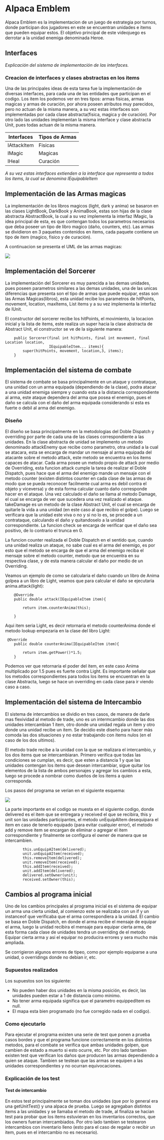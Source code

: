 # Alpaca Emblem

Alpaca Emblem es la implementacion de un juego de estrategia por turnos, donde participan dos jugadores en este
se encuentran unidades e items que pueden equipar estos. El objetivo principal de este videojuego es derrotar a la unidad
enemiga denominada Heroe.

## Interfaces

_Explicación del sistema de implementación de las interfaces._

### Creacion de interfaces y clases abstractas en los items

Una de las principales ideas de esta tarea fue la implementación de diversas interfaces, para cada una de las entidades que 
participan en el codigo. Los item los podemos ver en tres tipos: armas fisicas, armas magicas y armas de curación, por ahora
poseen atributos muy parecidos, pero no actuan de la misma manera, a su vez estas interfaces son implementadas por cada clase 
abstracta(fisica, magica y de curación). Por otro lado las unidades implementan la misma interface y clase abstracta Unit, pues 
todas actuan de la misma manera.

| Interfaces    | Tipos de Armas |
| ------------- | -------------  |
| IAttackItem   | Fisicas        |
| IMagic        | Magicas        |
| IHeal         | Curación       |


_A su vez estas interfaces extienden a la interface que representa a todos los items, la cual se denomina IEquipableItem_




## Implementación de las Armas magicas

La implementación de los libros magicos (light, dark y anima) se basaron en las clases LightBook, DarkBook y AnimaBook, estas
son hijas de la clase abstracta AbstractBook, la cual a su vez implementa la interfaz IMagic, la idea principal de esta,
es que contengan todos los parametros necesarios que deba poseer un tipo de libro magico (daño, counters, etc). Las armas se dividieron en 3 paquetes contenidos en items, cada paquete contiene un tipo de item (magico, fisico y de curación).

A continuacion se presenta el UML de las armas magicas:

<img src="https://i.ibb.co/y0SMHxW/Package-magic.png" />

## Implementación del Sorcerer

La implementación del Sorcerer es muy parecida a las demas unidades, pues poseen parametros similares a las demas unidades, una
de las unicas diferencias que presenta son el tipo de armas que puede equipar, estas son las Armas Magicas(libros), esta unidad recibe los parametros de hitPoints, movement, location, maxItems, List items y a su vez implementa la interfaz de IUnit.

El constructor del sorcerer recibe los hitPoints, el movimiento, la locacion inicial y la lista de items, este realiza un super hacia la clase abstracta de Abstract Unit, el constructor se ve de la siguiente manera:

```
    public Sorcerer(final int hitPoints, final int movement, final Location location,
                    IEquipableItem... items){
        super(hitPoints, movement, location,3, items);
    }
```


## Implementación del sistema de combate

El sistema de combate se basa principalmente en un ataque y contrataque, una unidad con un arma equipada (dependiendo de la clase), podra atacar a una unidad enemiga siempre y cuando esta a la distancia correspondiente al arma, este ataque dependera 
del arma que posea el enemigo, pues el daño se calcula con el daño del arma equipada considerando si esta es fuerte o debil al arma del enemigo.


### Diseño

El diseño se basa principalmente en la metodologias del Doble Dispatch y overriding por parte de cada una de las clases correspondiente a las unidades. En la clase abstracta de unidad se implemento un metodo denominado attackEnemy que recibe como 
parametro, otra unidad a la cual se atacara, esta se encarga de mandar un mensaje al arma equipada del atacante sobre el metodo 
attack, este metodo se encuentra en los items capaces de atacar. Cada arma posee un metodo propio de attack por medio de Overriding, esta funcion attack cumple la tarea de realizar el Doble Dispatch, pues hace que el arma del enemigo mande un mensaje con el metodo counter (existen distintos counter en cada clase de las armas de modo que se pueda reconocer facilmente cual arma es debil contra el objeto y viceversa) y de esta forma calcular cuanto daño corresponde hacer en el ataque. Una vez calculado el daño se llama al metodo Damage, el cual se encarga de ver que sucedera una vez realizado el ataque. takeDamage es un metodo de la clase Abstract Unit, el cual se encarga de quitarle la vida a una unidad (en este caso al que recibio el golpe). Luego se verificara que la unidad este viva o no y si no lo es, se procede a un contrataque, calculando el daño y quitandoselo a la unidad correspondiente. La funcion check se encarga de verificar que el daño sea positivo, de lo contrario el trunca en 0.

La funcion counter realizada el Doble Dispatch en el sentido que, cuando una unidad realiza un ataque, no sabe cual es el arma del enemigo, es por esto que el metodo se encarga de que el arma del enemigo reciba el mensaje sobre el metodo counter, metodo que se encuentra en su respectiva clase, y de esta manera calcular el daño por medio de un Overriding.

Veamos un ejemplo de como se calcularia el daño cuando un libro de Anima golpea a un libro de Light, veamos que para calcular el daño se ejecutaria anima.attack(light):

```
    @Override
    public double attack(IEquipableItem item){

        return item.counterAnima(this);

    }
```
Aqui item seria Light, es decir retornaria el metodo counterAnima donde el metodo lookup empezaria en la clase del libro Light:


```
 @Override
    public double counterAnima(IEquipableItem item){

        return item.getPower()*1.5;
    }
```
Podemos ver que retornaria el poder del item, en este caso Anima multiplicado por 1.5 pues es fuerte contra Light. Es importante señalar que los metodos correspondientes para todos los items se encuentran en la clase Abstracta, luego se hace un overriding en cada clase para ir viendo caso a caso.

## Implementación del sistema de Intercambio

El sistema de intercambios se dividio en tres casos, de manera de darle mas flexividad al metodo de trade, uno es un intermcambio donde las dos unidades intercambian 1 item, otro donde una unidad regala un item y otro donde una unidad recibe un item. Se decidio este diseño para hacer màs comoda las dos situaciones y no estar trabajando con items nulos (en el caso de los dos ultimos).

El metodo trade recibe a la unidad con la que se realizara el intercambio, y los dos items que se intercambiaran. Primero verifica que todas las condiciones se cumplan, es decir, que esten a distancia 1 y que las unidades contengan los items que desean intercambiar, sigue quitar los elementos de la lista de ambos personajes y agregar los cambios a esta, luego se procede a nombrar como dueños de los items a quien corresponda.

Los pasos del programa se verian en el siguiente esquema:

<img src="https://previews.dropbox.com/p/thumb/AAj5p-lzigy0jOz5ZGPZpGikef1RF-ymxwkDSRK1Bjmhtx3EyXXeQFIbl9VzMRh_7nm3JWYzyh6A-H5yTh6RZ8xZRCoEW38GXBt-xuWhbJ3cXY7RXat8sFlT8nW8HAveSMtx3ti59EY5AnSvioLiZ32K-lBoyKl-54IBs8BZwXBP0q9_sc47ME_HDX2hinGgAlOjfpfbFpmiIBHz5HiQIzNC7TN0fL_udlsAEyfMRo3Bcyzw5J0GPYg8fgmnpb1BKGM9s3Kxx8_8GSiUVcxSlKuIRCO0mi3FMdINTyOG56bjcXWjtirerjM9wTYCofpDgsloisFxWVS6_kUzJhJzq8Cj/p.png?fv_content=true&size_mode=5" />

La parte importante en el codigo se muesta en el siguiente codigo, donde delivered es el item que se entregara y received el que se recibira, this y unit son las unidades participantes, el metodo unEquipAItem desequipara el item en caso de tenerlo equipado (para evitar cualquier error), el metodo add y remove item se encargan de eliminar o agregar el item correspondiente y finalmente se configura el owner de manera que se intercambien.
```
        this.unEquipAItem(delivered);
        unit.unEquipAItem(received);
        this.removeItem(delivered);
        unit.removeItem(received);
        this.addItem(received);
        unit.addItem(delivered);
        delivered.setOwner(unit);
        received.setOwner(this);
 ```


## Cambios al programa inicial

Uno de los cambios principales al programa inicial es el sistema de equipar un arma una cierta unidad, al comienzo este se realizaba con un if y un instanceof que verificaba que el arma correspondiera a la unidad. El cambio se basa en Doble Dispatch, en donde el arma recibe el mensaje de equipar el arma, luego la unidad recibira el mensaje para equipar cierta arma, de esta forma cada clase de unidades tendra un overriding de el metodo Equipar cierta arma y asi el equipar no producira errores y sera mucho más ampliada.

Se corrigieron algunos errores de tipeo, como por ejemplo equiparse a una unidad, o overridings donde no debian ir, etc. 


### Supuestos realizados

Los supuestos son los siguiente:

- No pueden haber dos unidades en la misma posición, es decir, las unidades pueden estar a 1 de distancia como minimo.
- No tener arma equipada significa que el parametro equippedItem es null.
- El mapa esta bien programado (no fue corregido nada en el codigo).



### Como ejecutarlo

Para ejecutar el programa existen una serie de test que ponen a prueba casos bordes y que el programa funcione correctamente en los distintos metodos, para el combate se verifica que ambas unidades golpen, que cambien de estado a muerto si esto ocurre, etc. Por otro lado tambien existen test que verifican los daños que producen las armas dependiendo a quien se ataque. Tambien se testean que las armas se equipen a las unidades correspondientes y no ocurran equivocaciones.

### Explicación de los test

#### Test de intercambio

En estos test principalmente se toman dos unidades (que por lo general era una getUnitTest() y una alpaca de prueba. Luego se agregaban distintos items a las unidades y se llamaba el metodo de trade, al finaliza se hacian test para probar que los items estuvieran en los inventarios correctos, que los owners fueran intercambiados. Por otro lado tambien se testearon intercambios con inventario lleno (esto para el caso de regalar o recibir un item, pues en el intercambio no es necesario).

